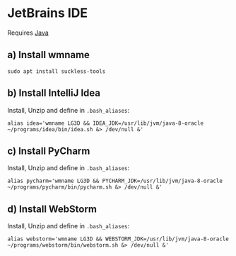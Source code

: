 
# JetBrains IDE

Requires [Java](utils/java.md)

## a) Install wmname
```shell
sudo apt install suckless-tools
```

## b) Install IntelliJ Idea
Install, Unzip and define in `.bash_aliases`:
```shell
alias idea='wmname LG3D && IDEA_JDK=/usr/lib/jvm/java-8-oracle ~/programs/idea/bin/idea.sh &> /dev/null &'
```

## c) Install PyCharm
Install, Unzip and define in `.bash_aliases`:
```shell
alias pycharm='wmname LG3D && PYCHARM_JDK=/usr/lib/jvm/java-8-oracle ~/programs/pycharm/bin/pycharm.sh &> /dev/null &'
```

## d) Install WebStorm
Install, Unzip and define in `.bash_aliases`:
```shell
alias webstorm='wmname LG3D && WEBSTORM_JDK=/usr/lib/jvm/java-8-oracle ~/programs/webstorm/bin/webstorm.sh &> /dev/null &'
```
